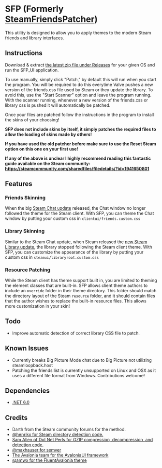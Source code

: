 # SFP (Formerly [SteamFriendsPatcher](https://github.com/PhantomGamers/SteamFriendsPatcher))

This utility is designed to allow you to apply themes to the modern Steam friends and library interfaces.

## Instructions

Download & extract [the latest zip file under Releases](https://github.com/PhantomGamers/SFP/releases/latest) for your given OS and run the SFP_UI application.

To use manually, simply click "Patch," by default this will run when you start the program.
You will be required to do this everytime Valve pushes a new version of the friends.css file used by Steam or they update the library.
To avoid this, use the "Start Scanner" option and leave the program running.
With the scanner running, whenever a new version of the friends.css or library css is pushed it will automatically be patched.

Once your files are patched follow the instructions in the program to install the skins of your choosing!

**SFP does not include skins by itself, it simply patches the required files to allow the loading of skins made by others!**

**If you have used the old patcher before make sure to use the Reset Steam option on this one on your first use!**

**If any of the above is unclear I highly recommend reading this fantastic guide available on the Steam community: <https://steamcommunity.com/sharedfiles/filedetails/?id=1941650801>**

## Features

### Friends Skinning

When the big [Steam Chat update](https://steamcommunity.com/updates/chatupdate) released, the Chat window no longer followed the theme for the Steam client. With SFP, you can theme the Chat window by putting your custom css in `clientui/friends.custom.css`

### Library Skinning

Similar to the Steam Chat update, when Steam released the [new Steam Library update](https://store.steampowered.com/libraryupdate), the library stopped following the Steam client theme. With SFP, you can customize the appearance of the library by putting your custom css in `steamui/libraryroot.custom.css`

### Resource Patching

While the Steam client has theme support built in, you are limited to theming the element classes that are built-in. SFP allows client theme authors to include an `override` folder in their theme directory. This folder should match the directory layout of the Steam `resource` folder, and it should contain files that the author wishes to replace the built-in resource files. This allows more customization in your skin!

## Todo

* Improve automatic detection of correct library CSS file to patch.

## Known Issues

* Currently breaks Big Picture Mode chat due to Big Picture not utilizing steamloopback.host
* Patching the friends list is currently unsupported on Linux and OSX as it uses a different file format from Windows. Contributions welcome!

## Dependencies

* [.NET 6.0](https://dotnet.microsoft.com/en-us/download/dotnet/6.0)

## Credits

* Darth from the Steam community forums for the method.
* [@henrikx for Steam directory detection code.](https://github.com/henrikx/metroskininstaller)
* [Sam Allen of Dot Net Perls for GZIP compression, decompression, and detection code.](https://www.dotnetperls.com/decompress)
* [@maxhauser for semver](https://github.com/maxhauser/semver)
* [The Avalonia team for the AvaloniaUI framework](https://github.com/AvaloniaUI/Avalonia)
* [@amwx for the FluentAvalonia theme](https://github.com/amwx/FluentAvalonia)
